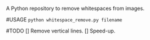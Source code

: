 A Python repository to remove whitespaces from images.

#USAGE
`python whitespace_remove.py filename`

#TODO
[] Remove vertical lines.
[] Speed-up.
